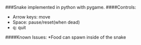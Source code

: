 ###Snake implemented in python with pygame.
####Controls:
* Arrow keys: move
* Space: pause/reset(when dead)
* q: quit

####Known Issues:
*Food can spawn inside of the snake
